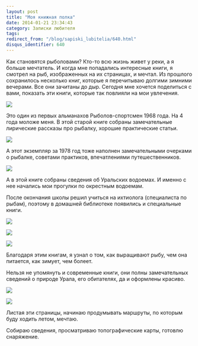 ```yaml
---
layout: post
title: "Моя книжная полка"
date: 2014-01-21 23:34:43
category: Записки любителя
tags:
redirect_from: "/blog/sapiski_lubitelia/640.html"
disqus_identifier: 640
---
```

Как становятся рыболовами? Кто-то всю жизнь живет у реки, а я больше
мечтатель. И когда мне попадались интересные книги, я смотрел на рыб,
изображенных на их страницах, и мечтал. Из прошлого сохранилось
несколько книг, которые я перечитываю долгими зимними вечерами. Все они
зачитаны до дыр. Сегодня мне хочется поделиться с вами, показать эти
книги, которые так повлияли на мои увлечения.

![](http://fishingguru.ru/uploads/images/00/00/01/2014/01/21/1d6b35.jpg)

Это один из первых альманахов Рыболов-спортсмен 1968 года. На 4 года
моложе меня. В этой старой книге собраны замечательные лирические
рассказы про рыбалку, хорошие практические статьи.

![](http://fishingguru.ru/uploads/images/00/00/01/2014/01/21/c9fff4.jpg)

А этот экземпляр за 1978 год тоже наполнен замечательными очерками о
рыбалке, советами практиков, впечатлениями путешественников.

![](http://fishingguru.ru/uploads/images/00/00/01/2014/01/21/cec2af.jpg)

А в этой книге собраны сведения об Уральских водоемах. И именно с нее
начались мои прогулки по окрестным водоемам.

После окончания школы решил учиться на ихтиолога (специалиста по рыбам),
поэтому в домашней библиотеке появились и специальные книги.

![](http://fishingguru.ru/uploads/images/00/00/01/2014/01/21/96d77b.jpg)

![](http://fishingguru.ru/uploads/images/00/00/01/2014/01/21/352596.jpg)

![](http://fishingguru.ru/uploads/images/00/00/01/2014/01/21/83bec6.jpg)

Благодаря этим книгам, я узнал о том, как выращивают рыбу, чем она
питается, как зимует, чем болеет.

Нельзя не упомянуть и современные книги, они полны замечательных
сведений о природе Урала, его обитателях, да и оформлены красиво.

![](http://fishingguru.ru/uploads/images/00/00/01/2014/01/21/5da3fa.jpg)

![](http://fishingguru.ru/uploads/images/00/00/01/2014/01/21/fb11ba.jpg)

Листая эти страницы, начинаю продумывать маршруты, по которым буду
ходить летом, мечтаю.

Собираю сведения, просматриваю топографические карты, готовлю
снаряжение.

